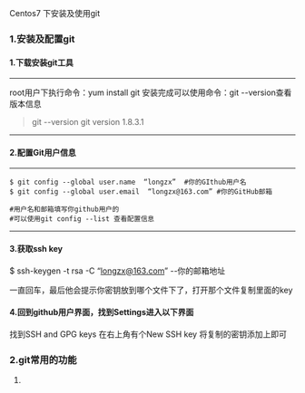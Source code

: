 Centos7 下安装及使用git

### 1.安装及配置git
#### 1.下载安装git工具
---
root用户下执行命令：yum install git
安装完成可以使用命令：git --version查看版本信息
>git --version
git version 1.8.3.1
---
#### 2.配置Git用户信息
---
```
$ git config --global user.name  “longzx”  #你的GIthub用户名
$ git config --global user.email  “longzx@163.com” #你的GitHub邮箱

#用户名和邮箱填写你github用户的
#可以使用git config --list 查看配置信息
```
---

#### 3.获取ssh key

$ ssh-keygen -t rsa -C “longzx@163.com” --你的邮箱地址

一直回车，最后他会提示你密钥放到哪个文件下了，打开那个文件复制里面的key

#### 4.回到github用户界面，找到Settings进入以下界面

找到SSH and GPG keys 在右上角有个New SSH key 将复制的密钥添加上即可


### 2.git常用的功能
 1.
